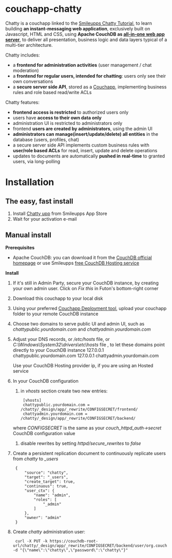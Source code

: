 # couchapp-chatty

Chatty is a couchapp linked to the [Smileupps Chatty Tutorial](https://www.smileupps/couchapp-tutorial-chatty), to learn building **an instant-messaging web application**, exclusively built on Javascript, HTML and CSS, using **Apache CouchDB as [all-in-one web app server](https://www.smileupps/couchdb-all-in-one-web-app-server)**, to deliver all presentation, business logic and data layers typical of a multi-tier architecture.

Chatty includes:

* a **frontend for administration activities** (user management / chat moderation)
* a **frontend for regular users, intended for chatting**: users only see their own conversations
* a **secure server side API**, stored as a [Couchapp](https://www.smileupps.com/couchapps), implementing business rules and role based read/write ACLs

Chatty features:

* **frontend access is restricted** to authorized users only
* users have **access to their own data only**
* administration UI is restricted to administrators only
* frontend **users are created by administrators**, using the admin UI
* **administrators can manage(insert/update/delete) all entities** in the database (users, profiles, chat)
* a secure server side API implements custom business rules with **user/role based ACLs** for read, insert, update and delete operations
* updates to documents are automatically **pushed in real-time** to granted users, via long-polling

# Installation

## The easy, fast install

1. Install [Chatty upp](https://www.smileupps.com/store/apps/chatty-couchapp-tutorial) from Smileupps App Store
2. Wait for your activation e-mail 

## Manual install

**Prerequisites**

* Apache CouchDB: you can download it from the [CouchDB official homepage](http://couchdb.apache.org) or use Smileupps [free CouchDB Hosting service](https://www.smileupps.com/couchdb-hosting)

**Install**

1. If it's still in Admin Party, secure your CouchDB instance, by creating your own admin user. Click on *Fix this* in Futon's bottom-right corner
1. Download this couchapp to your local disk
1. Using your preferred [Couchapp Deployment tool](https://www.smileupps.com/wiki), upload your couchapp folder to your remote CouchDB instance
1. Choose two domains to serve public UI and admin UI, such as *chattypublic.yourdomain.com* and *chattyadmin.yourdomain.com*  
1. Adjust your DNS records, or */etc/hosts* file, or *C:\Windows\System32\drivers\etc\hosts* file , to let these domains point directly to your CouchDB instance
		127.0.0.1  chattypublic.yourdomain.com
		127.0.0.1  chattyadmin.yourdomain.com
        
	Use your CouchDB Hosting provider ip, if you are using an Hosted service
1. In your CouchDB configuration
	1. in *vhosts* section create two new entries:

			[vhosts]
			chattypublic.yourdomain.com = /chatty/_design/app/_rewrite/CONFIGSECRET/frontend/
			chattyadmin.yourdomain.com = /chatty/_design/app/_rewrite/CONFIGSECRET/backend/
	where *CONFIGSECRET* is the same as your *couch_httpd_auth->secret* CouchDB configuration value

	1. disable rewrites by setting *httpd/secure_rewrites* to *false*
1. Create a persistent replication document to continuously replicate users from *chatty* to *_users*

        {
            "source": "chatty",
            "target": "_users",
            "create_target": true,
            "continuous": true,
            "user_ctx": {
                "name": "admin",
                "roles": [
                    "_admin"
                ]
            },
            "owner": "admin"
        }
        
1. Create *chatty* administration user:

        curl -X PUT -k https://couchdb-root-url/chatty/_design/app/_rewrite/CONFIGSECRET/backend/user/org.couchdb.user:chatty -d "{\"name\":\"chatty\",\"password\":\"chatty\"}"


